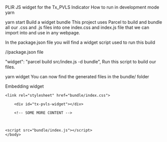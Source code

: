 PLIR JS widget for the Tx_PVLS Indicator
How to run in development mode
yarn

yarn start
Build a widget bundle
This project uses Parcel to build and bundle all our .css and .js files into one index.css and index.js file that we can import into and use in any webpage.

In the package.json file you will find a widget script used to run this build

//package.json file

"widget": "parcel build src/index.js -d bundle",
Run this script to build our files.

yarn widget
You can now find the generated files in the bundle/ folder

Embedding widget

    <link rel="stylesheet" href="bundle/index.css">
</head>
    <body>
        <!-- SOME CONTENT -->

        <div id="tx-pvls-widget"></div>

        <!-- SOME MORE CONTENT -->

        
    
    <script src="bundle/index.js"></script>
    </body>
</html>